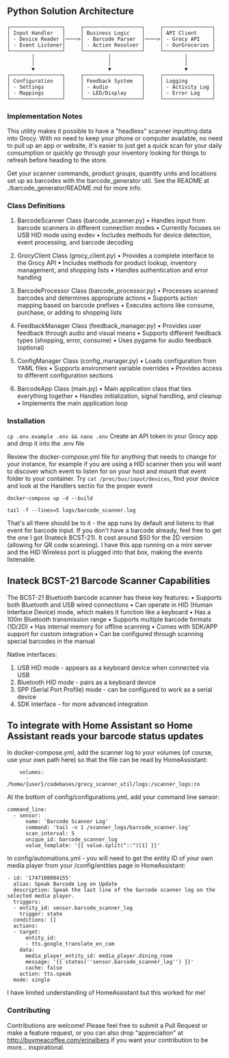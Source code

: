 ## Python Solution Architecture
```
┌─────────────────┐     ┌───────────────────┐     ┌────────────────┐
│ Input Handler   │     │ Business Logic    │     │ API Client     │
│ - Device Reader │────>│ - Barcode Parser  │────>│ - Grocy API    │
│ - Event Listener│     │ - Action Resolver │     │ - OurGroceries │
└─────────────────┘     └───────────────────┘     └────────────────┘
        │                        │                        │
        │                        │                        │
        ▼                        ▼                        ▼
┌─────────────────┐     ┌───────────────────┐     ┌────────────────┐
│ Configuration   │     │ Feedback System   │     │ Logging        │
│ - Settings      │     │ - Audio           │     │ - Activity Log │
│ - Mappings      │     │ - LED/Display     │     │ - Error Log    │
└─────────────────┘     └───────────────────┘     └────────────────┘

```
### Implementation Notes

This utility makes it possible to have a "headless" scanner inputting data into Grocy. With no need to keep your phone or computer available, no need to pull up an app or website, it's easier to just get a quick scan for your daily consumption or quickly go through your inventory looking for things to refresh before heading to the store. 

Get your scanner commands, product groups, quantity units and locations set up as barcodes with the barcode_generator util. See the README at ./barcode_generator/README.md for more info.

### Class Definitions

1. BarcodeScanner Class (barcode_scanner.py)
   • Handles input from barcode scanners in different connection modes
   • Currently focuses on USB HID mode using evdev
   • Includes methods for device detection, event processing, and barcode decoding

2. GrocyClient Class (grocy_client.py)
   • Provides a complete interface to the Grocy API
   • Includes methods for product lookup, inventory management, and shopping lists
   • Handles authentication and error handling

3. BarcodeProcessor Class (barcode_processor.py)
   • Processes scanned barcodes and determines appropriate actions
   • Supports action mapping based on barcode prefixes
   • Executes actions like consume, purchase, or adding to shopping lists

4. FeedbackManager Class (feedback_manager.py)
   • Provides user feedback through audio and visual means
   • Supports different feedback types (shopping, error, consume)
   • Uses pygame for audio feedback (optional)

5. ConfigManager Class (config_manager.py)
   • Loads configuration from YAML files
   • Supports environment variable overrides
   • Provides access to different configuration sections

6. BarcodeApp Class (main.py)
   • Main application class that ties everything together
   • Handles initialization, signal handling, and cleanup
   • Implements the main application loop


### Installation
`cp .env.example .env && nano .env`
Create an API token in your Grocy app and drop it into the .env file

Review the docker-compose.yml file for anything that needs to change for your instance, for example if you are using a HID scanner then you will want to discover which event to listen for on your host and mount that event folder to your container. Try `cat /proc/bus/input/devices`, find your device and look at the Handlers sectio for the proper event

`docker-compose up -d --build`

`tail -f --lines=5 logs/barcode_scanner.log`

That's all there should be to it - the app runs by default and listens to that event for barcode input. If you don't have a barcode already, feel free to get the one I got (Inateck BCST-21). It cost around $50 for the 2D version (allowing for QR code scanning). I have this app running on a mini server and the HID Wireless port is plugged into that box, making the events listenable.


## Inateck BCST-21 Barcode Scanner Capabilities

The BCST-21 Bluetooth barcode scanner has these key features:
• Supports both Bluetooth and USB wired connections
• Can operate in HID (Human Interface Device) mode, which makes it function like a keyboard
• Has a 100m Bluetooth transmission range
• Supports multiple barcode formats (1D/2D)
• Has internal memory for offline scanning
• Comes with SDK/APP support for custom integration
• Can be configured through scanning special barcodes in the manual

Native interfaces:
1. USB HID mode - appears as a keyboard device when connected via USB
2. Bluetooth HID mode - pairs as a keyboard device
3. SPP (Serial Port Profile) mode - can be configured to work as a serial device
4. SDK interface - for more advanced integration


## To integrate with Home Assistant so Home Assistant reads your barcode status updates


In docker-compose.yml, add the scanner log to your volumes (of course, use your own path here) so that the file can be read by HomeAssistant:
```
    volumes:
      - /home/{user}/codebases/grocy_scanner_util/logs:/scanner_logs:ro
```


At the bottom of config/configurations.yml, add your command line sensor:
```
command_line:
  - sensor:
      name: 'Barcode Scanner Log'
      command: 'tail -n 1 /scanner_logs/barcode_scanner.log'
      scan_interval: 5
      unique_id: barcode_scanner_log
      value_template: '{{ value.split("::")[1] }}'
```


In config/automations.yml - you will need to get the entity ID of your own media player from your /config/entities page in HomeAssistant:
```
- id: '1747108084155'
  alias: Speak Barcode Log on Update
  description: Speak the last line of the barcode scanner log on the selected media player.
  triggers:
  - entity_id: sensor.barcode_scanner_log
    trigger: state
  conditions: []
  actions:
  - target:
      entity_id:
      - tts.google_translate_en_com
    data:
      media_player_entity_id: media_player.dining_room
      message: '{{ states(''sensor.barcode_scanner_log'') }}'
      cache: false
    action: tts.speak
  mode: single
```

I have limited understanding of HomeAssistant but this worked for me!

### Contributing

Contributions are welcome! Please feel free to submit a Pull Request or make a feature request, or you can also drop "appreciation" at http://buymeacoffee.com/erinalbers if you want your contribution to be more... inspirational.